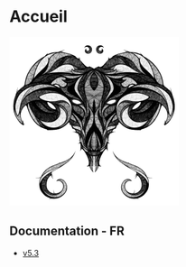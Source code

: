 # Accueil

![](.gitbook/assets/toulousain79.gif)

## Documentation - FR

* [v5.3](https://mysb.gitbook.io/doc/v/v5.3_fr/)

